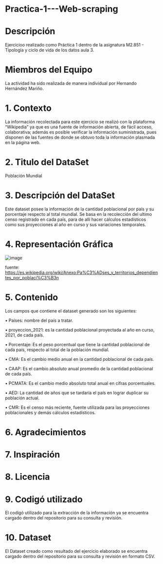 # Practica-1---Web-scraping

# Descripción 

Ejercicioo realizado como Práctica 1 dentro de la asignatura M2.851 - Tipología y ciclo de vida de los datos aula 3.

# Miembros del Equipo 

La actividad ha sido realizada de manera individual por Hernando Hernández Mariño.

# 1. Contexto 

La información recolectada para este ejercicio se realizó con la plataforma “Wikipedia” ya que es una fuente de información abierta, de fácil acceso, colaborativa; además es posible verificar la información suministrada, pues disponen de las fuentes de donde se obtuvo toda la información plasmada en la página web. 

# 2. Titulo del DataSet

Población Mundial 

# 3. Descripción del DataSet

Este dataset posee la información de la cantidad poblacional por país y su porcentaje respecto al total mundial. Se basa en la recolección del ultimo censo registrado en cada país, para de allí hacer cálculos estadísticos como sus proyecciones al año en curso y sus variaciones temporales. 

# 4. Representación Gráfica

![image](https://user-images.githubusercontent.com/81597670/113203866-2d3e2680-9232-11eb-9173-90e9e2191c38.png)

fuente: https://es.wikipedia.org/wiki/Anexo:Pa%C3%ADses_y_territorios_dependientes_por_poblaci%C3%B3n

# 5. Contenido

Los campos que contiene el dataset generado son los siguientes: 

•	Países: nombre del país a tratar.

•	proyeccion_2021: es la cantidad poblacional proyectada al año en curso, 2021, de cada país.

•	Porcentaje: Es el peso porcentual que tiene la cantidad poblacional de cada país, respecto al total de la población mundial. 

•	CMA: Es el cambio medio anual en la cantidad poblacional de cada país.

•	CAAP: Es el cambio absoluto anual promedio de la cantidad poblacional de cada país. 

•	PCMATA: Es el cambio medio absoluto total anual en cifras porcentuales. 

•	AED: La cantidad de años que se tardaría el país en lograr duplicar su población actual. 

•	CMR: Es el censo más reciente, fuente utilizada para las proyecciones poblacionales y demás cálculos estadísticos. 

# 6. Agradecimientos 


# 7. Inspiración 


# 8. Licencia

# 9. Codigó utilizado

El codigó utilizado para la extracción de la información ya se encuentra cargado dentro del repositorio para su consulta y revisión. 

# 10. Dataset

El Dataset creado como resultado del ejercicio elaborado se encuentra cargado dentro del repositorio para su consulta y revisión en formato CSV. 
